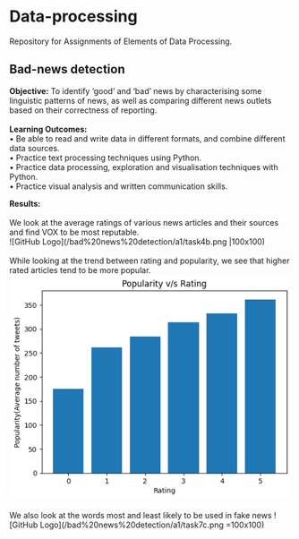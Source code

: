 # Data-processing

Repository for Assignments of Elements of Data Processing.

## Bad-news detection
<b>Objective:</b> To identify ‘good’ and ‘bad’ news by characterising some linguistic patterns of news, as well as comparing different news outlets based on their correctness of reporting. <br> <br>
<b>Learning Outcomes:</b> <br>
• Be able to read and write data in different formats, and combine different
data sources. <br>
• Practice text processing techniques using Python. <br>
• Practice data processing, exploration and visualisation techniques with
Python. <br>
• Practice visual analysis and written communication skills. <br>

<b>Results:</b><br><br>
We look at the average ratings of various news articles and their sources and find VOX to be most reputable.<br>
![GitHub Logo](/bad%20news%20detection/a1/task4b.png |100x100)<br><br>
While looking at the trend between rating and popularity, we see that higher rated articles tend to be more popular.
![GitHub Logo](/bad%20news%20detection/a1/task5.png)<br><br>
We also look at the words most and least likely to be used in fake news
![GitHub Logo](/bad%20news%20detection/a1/task7c.png =100x100)<br><br>
